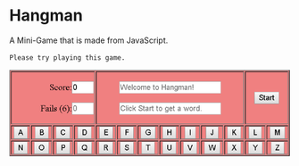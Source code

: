 # Hangman

A Mini-Game that is made from JavaScript.


```
Please try playing this game.
```

![GitHub Logo](/README%20Image/Hangman_Picture.png)